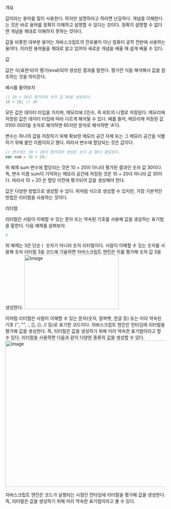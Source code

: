 개요

값이라는 용어를 많이 사용한다. 하지만 설명하라고 하라면 난감하다.
개념을 이해한다는 것은 바로 용어를 정확히 이해하고 설명할 수 있다는 것이다.
정확히 설명할 수 없다면 개념을 제대로 이해하지 못하는 것이다.

값을 비롯한 대부분 용어는 자바스크립트의 전유물이 아닌 컴퓨터 공학 전반에 사용하는 용어다.
이러한 용어들을 제대로 알고 있어야 새로운 개념을 배울 때 쉽게 배울 수 있다.


값

값은 식(표현식)이 평가(eval)되어 생성된 결과를 말한다.
평가란 식을 해석해서 값을 참조하는 것을 의미흔다.

예시를 들어보자
```javascript
// 10 + 20은 평가되어 숫자 값 30을 생성한다.
10 + 20; // 30
```

모든 값은 데이터 타입을 가지며, 메모리에 2진수, 즉 비트의 나열로 저장된다.
메모리에 저장된 값은 데이터 타입에 따라 다르게 해석될 수 있다.
예를 들어, 메모리에 저장된 값 0100 0001을 숫자로 해석하면 65지만 문자로 해석하면 'A'다.

변수는 하나의 값을 저장하기 위해 확보한 메모리 공간 자체 또는 그 메모리 공간을 식별하기 위해 붙인 이름이라고 했다.
따라서 변수에 할당되는 것은 값이다.
```javascript
// 변수에는 10 + 20이 평가되어 생성된 숫자 값 30이 할당된다.
var sum = 10 + 20;
```

위 예제 sum 변수에 할당되는 것은 10 + 20이 아니라 평가된 결과인 숫자 값 30이다.
즉, 변수 이름 sum이 기억하는 메모리 공간에 저장된 것은 10 + 20이 아니라 값 30이다.
따라서 10 + 20 은 할당 이전에 평가되어 값을 생성해야 한다.

값은 다양한 방법으로 생성할 수 있다.
위처럼 식으로 생성할 수 있지만, 가장 기본적인 방법은 리터럴을 사용하는 것이다.


리터럴

리터럴은 사람이 이해할 수 있는 문자 또는 약속된 기호를 사용해 값을 생성하는 표기법을 말한다.
다음 예제를 살펴보자.
```javascript
3
```
위 예제는 3은 단순ㅣ 숫자가 아니라 숫자 리터럴이다.
사람이 이해할 수 있는 숫자를 사용해 숫자 리터럴 3을 코드에 기술하면 자바스크립트 엔진은 이를 평가해 숫자 값 3을 생성한다.
<img width="296" height="170" alt="image" src="https://github.com/user-attachments/assets/ed7b9a76-2a8d-49c7-a031-bb0e2d794172" />

이처럼 리터럴은 사람이 이해할 수 있는 문자(숫자, 알파벳, 한글 등) 또는 미리 약속된 기호 ('', "", ., [], {}, // 등)로 표기한 코드이다.
자바스크립트 엔진은 런타임에 리터럴을 평가해 값을 생성한다. 즉, 리터럴은 값을 생성하기 위해 미리 약속한 표기법이라고 할 수 있다.
리터럴을 사용하면 다음과 같이 다양한 종류의 값을 생성할 수 있다.
<img width="653" height="458" alt="image" src="https://github.com/user-attachments/assets/2970adfb-deb6-4531-b5a1-6712f9f6782a" />

자바스크립트 엔진은 코드가 실행되는 시점인 런타임에 리터럴을 평가해 값을 생성한다.
즉, 리터럴은 값을 생성하기 위해 미리 약속한 표기법이라고 볼 수 있다.
